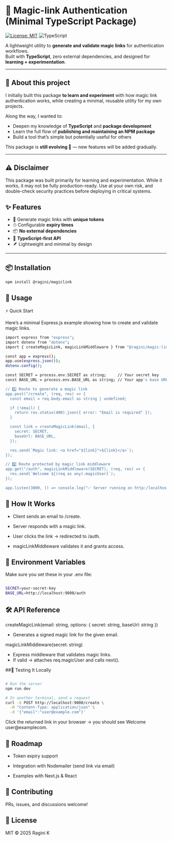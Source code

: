 # 🔑 Magic-link Authentication (Minimal TypeScript Package)

<!-- [![npm version](https://img.shields.io/npm/v/@your-username/magiclink)](https://www.npmjs.com/package/@your-username/magiclink)
[![npm downloads](https://img.shields.io/npm/dt/@your-username/magiclink)](https://www.npmjs.com/package/@your-username/magiclink) -->
[![License: MIT](https://img.shields.io/badge/License-MIT-yellow.svg)](LICENSE)
![TypeScript](https://img.shields.io/badge/TypeScript-Ready-blue?logo=typescript)

A lightweight utility to **generate and validate magic links** for authentication workflows.  
Built with **TypeScript**, zero external dependencies, and designed for **learning + experimentation**.

---

## 📖 About this project

I initially built this package **to learn and experiment** with how magic link authentication works, while creating a minimal, reusable utility for my own projects.  

Along the way, I wanted to:
- Deepen my knowledge of **TypeScript** and **package development**
- Learn the full flow of **publishing and maintaining an NPM package**
- Build a tool that’s simple but potentially useful for others

This package is **still evolving 🚧** — new features will be added gradually.

---

## ⚠️ Disclaimer
This package was built primarily for learning and experimentation. While it works, it may not be fully production-ready. Use at your own risk, and double-check security practices before deploying in critical systems.

## ✨ Features

- 🔑 Generate magic links with **unique tokens**
- ⏱ Configurable **expiry times**
- 📦 **No external dependencies**
- 🧩 **TypeScript-first API**
- 🪶 Lightweight and minimal by design

---

## 📦 Installation

```bash
npm install @ragini/magiclink
```

## 🚀 Usage

⚡ Quick Start

Here’s a minimal Express.js example showing how to create and validate magic links.

```bash
import express from "express";
import dotenv from "dotenv";
import { createMagicLink, magicLinkMiddleware } from "@ragini/magic-link";

const app = express();
app.use(express.json());
dotenv.config();

const SECRET = process.env.SECRET as string;     // Your secret key
const BASE_URL = process.env.BASE_URL as string; // Your app's base URL

// 1️⃣ Route to generate a magic link
app.post("/create", (req, res) => {
  const email = req.body.email as string | undefined;

  if (!email) {
    return res.status(400).json({ error: "Email is required" });
  }

  const link = createMagicLink(email, {
    secret: SECRET,
    baseUrl: BASE_URL,
  });

  res.send(`Magic link: <a href="${link}">${link}</a>`);
});

// 2️⃣ Route protected by magic link middleware
app.get("/auth", magicLinkMiddleware(SECRET), (req, res) => {
  res.send(`Welcome ${(req as any).magicUser}`);
});

app.listen(3000, () => console.log("✅ Server running on http:/localhost:3000"));

```

## 📌 How It Works

- Client sends an email to /create.

- Server responds with a magic link.

- User clicks the link → redirected to /auth.

- magicLinkMiddleware validates it and grants access.

## 🔑 Environment Variables

Make sure you set these in your .env file:

```bash 

SECRET=your-secret-key
BASE_URL=http://localhost:9000/auth

```

## 🛠 API Reference
createMagicLink(email: string, options: { secret: string, baseUrl: string })

- Generates a signed magic link for the given email.

magicLinkMiddleware(secret: string)

- Express middleware that validates magic links.
- If valid → attaches req.magicUser and calls next().

##🧪 Testing It Locally
```bash

# Run the server
npm run dev

# In another terminal, send a request
curl -X POST http://localhost:9000/create \
  -H "Content-Type: application/json" \
  -d '{"email":"user@example.com"}'

```

Click the returned link in your browser → you should see Welcome user@examplecom.

## 📌 Roadmap

- Token expiry support

- Integration with Nodemailer (send link via email)

- Examples with Next.js & React 

## 🤝 Contributing

PRs, issues, and discussions welcome!

## 📄 License

MIT © 2025 Ragini K



